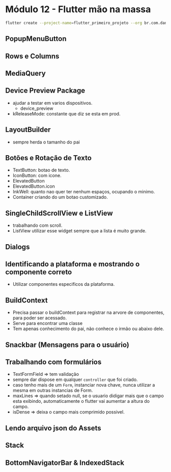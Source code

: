 # Módulo 12 - Flutter mão na massa

```bash
flutter create --project-name=flutter_primeiro_projeto --org br.com.danielmorita --platforms android,ios -a kotlin -i swift ./flutter_primeiro_projeto
```

## PopupMenuButton

## Rows e Columns

## MediaQuery

## Device Preview Package

- ajudar a testar em varios dispositivos.
  - device_preview
- kReleaseMode: constante que diz se esta em prod.

## LayoutBuilder

- sempre herda o tamanho do pai

## Botões e Rotação de Texto

- TextButton: botao de texto.
- IconButton: com icone.
- ElevatedButton
- ElevatedButton.icon
- InkWell: quanto nao quer ter nenhum espaços, ocupando o minimo.
- Container criando do um botao customizado.

## SingleChildScrollView e ListView

- trabalhando com scroll.
- ListView utilizar esse widget sempre que a lista é muito grande.

## Dialogs

## Identificando a plataforma e mostrando o componente correto

- Utilizar componentes especificos da plataforma.

## BuildContext

- Precisa passar o buildContext para registrar na arvore de componentes, para poder ser acessado.
- Serve para encontrar uma classe
- Tem apenas conhecimento do pai, não conhece o irmão ou abaixo dele.

## Snackbar (Mensagens para o usuário)

## Trabalhando com formulários

- TextFormField => tem validação
- sempre dar dispose em qualquer `controller` que foi criado.
- caso tenho mais de um `Form`, instanciar nova chave, nunca utilizar a mesma em outras instancias de Form.
- maxLines => quando setado null, se o usuario didigar mais que o campo esta exibindo, automaticamente o flutter vai aumentar a altura do campo.
- isDense => deixa o campo mais comprimido possivel.

## Lendo arquivo json do Assets

## Stack

## BottomNavigatorBar & IndexedStack
